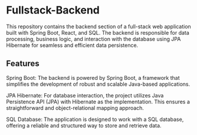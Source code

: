 # Fullstack-Backend

This repository contains the backend section of a full-stack web application built with Spring Boot, React, and SQL. The backend is responsible for data processing, business logic, and interaction with the database using JPA Hibernate for seamless and efficient data persistence.

## Features
Spring Boot: The backend is powered by Spring Boot, a framework that simplifies the development of robust and scalable Java-based applications.

JPA Hibernate: For database interaction, the project utilizes Java Persistence API (JPA) with Hibernate as the implementation. This ensures a straightforward and object-relational mapping approach.

SQL Database: The application is designed to work with a SQL database, offering a reliable and structured way to store and retrieve data.
